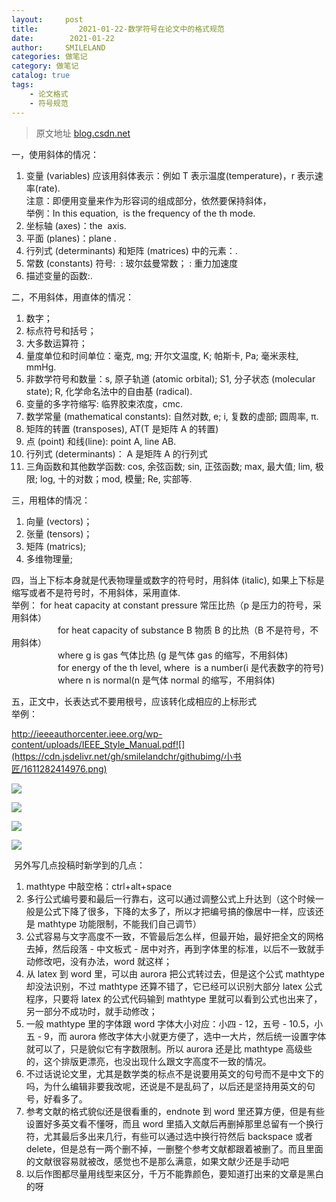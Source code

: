 ```yaml
---
layout:     post
title:         2021-01-22-数学符号在论文中的格式规范
date:        2021-01-22
author:     SMILELAND
categories: 做笔记
category: 做笔记
catalog: true
tags:
    - 论文格式
    - 符号规范
---
```


>  原文地址 [blog.csdn.net](https://blog.csdn.net/MrCharles/article/details/80521499)

一，使用斜体的情况：   
1) 变量 (variables) 应该用斜体表示：例如 T 表示温度(temperature)，r 表示速率(rate).   
注意：即便用变量来作为形容词的组成部分，依然要保持斜体，   
举例：In this equation,  is the frequency of the th mode.   
2) 坐标轴 (axes)：the  axis.   
3) 平面 (planes)：plane .   
4) 行列式 (determinants) 和矩阵 (matrices) 中的元素：.   
5) 常数 (constants) 符号:  : 玻尔兹曼常数； : 重力加速度   
6) 描述变量的函数:.

二，不用斜体，用直体的情况：   
1) 数字；   
2) 标点符号和括号；   
3) 大多数运算符；   
4) 量度单位和时间单位：毫克, mg; 开尔文温度, K; 帕斯卡, Pa; 毫米汞柱, mmHg.   
5) 非数学符号和数量：s, 原子轨道 (atomic orbital); S1, 分子状态 (molecular state); R, 化学命名法中的自由基 (radical).   
6) 变量的多字符缩写: 临界胶束浓度，cmc.   
7) 数学常量 (mathematical constants): 自然对数, e; i, 复数的虚部; 圆周率, π.   
8) 矩阵的转置 (transposes), AT(T 是矩阵 A 的转置)   
9) 点 (point) 和线(line): point A, line AB.   
10) 行列式 (determinants)： A 是矩阵 A 的行列式   
11) 三角函数和其他数学函数: cos, 余弦函数; sin, 正弦函数; max, 最大值; lim, 极限; log, 十的对数；mod, 模量; Re, 实部等.

三，用粗体的情况：   
1. 向量 (vectors)；   
2. 张量 (tensors)；   
3. 矩阵 (matrics);   
4. 多维物理量;

四，当上下标本身就是代表物理量或数字的符号时，用斜体 (italic), 如果上下标是缩写或者不是符号时，不用斜体，采用直体.   
举例： for heat capacity at constant pressure 常压比热（p 是压力的符号，采用斜体）   
　　　　　 for heat capacity of substance B 物质 B 的比热（B 不是符号，不用斜体）   
　　　　　 where g is gas 气体比热 (g 是气体 gas 的缩写，不用斜体)   
　　　　　 for energy of the th level, where  is a number(i 是代表数字的符号)   
　　　　　 where n is normal(n 是气体 normal 的缩写，不用斜体)

五，正文中，长表达式不要用根号，应该转化成相应的上标形式   
举例：   

http://ieeeauthorcenter.ieee.org/wp-content/uploads/IEEE_Style_Manual.pdf![](https://cdn.jsdelivr.net/gh/smilelandchr/githubimg/小书匠/1611282414976.png)

![](https://cdn.jsdelivr.net/gh/smilelandchr/githubimg/小书匠/1611282415032.png)  

![](https://cdn.jsdelivr.net/gh/smilelandchr/githubimg/小书匠/1611282415027.png)  

![](https://cdn.jsdelivr.net/gh/smilelandchr/githubimg/小书匠/1611282415029.png)  

![](https://cdn.jsdelivr.net/gh/smilelandchr/githubimg/小书匠/1611282415028.png)

 另外写几点投稿时新学到的几点：  
 
1. mathtype 中敲空格：ctrl+alt+space  
2. 多行公式编号要和最后一行靠右，这可以通过调整公式上升达到（这个时候一般是公式下降了很多，下降的太多了，所以才把编号搞的像居中一样，应该还是 mathtype 功能限制，不能我们自己调节）  
3. 公式容易与文字高度不一致，不管最后怎么样，但最开始，最好把全文的网格去掉，然后段落 - 中文板式 - 居中对齐，再到字体里的标准，以后不一致就手动修改吧，没有办法，word 就这样；  
4. 从 latex 到 word 里，可以由 aurora 把公式转过去，但是这个公式 mathtype 却没法识别，不过 mathtype 还算不错了，它已经可以识别大部分 latex 公式程序，只要将 latex 的公式代码输到 mathtype 里就可以看到公式也出来了，另一部分不成功时，就手动修改；  
5. 一般 mathtype 里的字体跟 word 字体大小对应：小四 - 12，五号 - 10.5，小五 - 9，而 aurora 修改字体大小就更方便了，选中一大片，然后统一设置字体就可以了，只是貌似它有字数限制。所以 aurora 还是比 mathtype 高级些的，这个排版更漂亮，也没出现什么跟文字高度不一致的情况。  
6. 不过话说论文里，尤其是数学类的标点不是说要用英文的句号而不是中文下的吗，为什么编辑非要我改呢，还说是不是乱码了，以后还是坚持用英文的句号，好看多了。  
7. 参考文献的格式貌似还是很看重的，endnote 到 word 里还算方便，但是有些设置好多英文看不懂呀，而且 word 里插入文献后再删掉那里总留有一个换行符，尤其最后多出来几行，有些可以通过选中换行符然后 backspace 或者 delete，但是总有一两个删不掉，一删整个参考文献都跟着被删了。而且里面的文献很容易就被改，感觉也不是那么满意，如果文献少还是手动吧  
8. 以后作图都尽量用线型来区分，千万不能靠颜色，要知道打出来的文章是黑白的呀